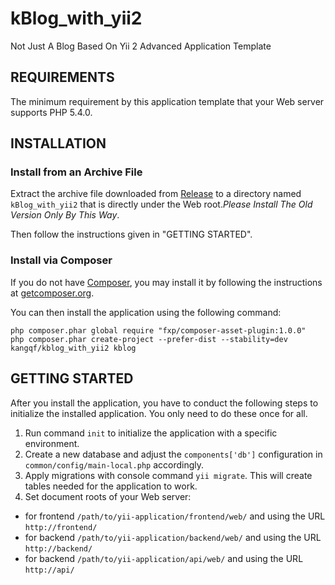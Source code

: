 kBlog_with_yii2
===================================

Not Just A Blog Based On Yii 2 Advanced Application Template


REQUIREMENTS
------------

The minimum requirement by this application template that your Web server supports PHP 5.4.0.


INSTALLATION
------------

### Install from an Archive File

Extract the archive file downloaded from [Release](https://github.com/kangqf/kBlog_with_yii2/releases) to
a directory named `kBlog_with_yii2` that is directly under the Web root.*Please Install The Old Version Only
By This Way*.

Then follow the instructions given in "GETTING STARTED".


### Install via Composer

If you do not have [Composer](http://getcomposer.org/), you may install it by following the instructions
at [getcomposer.org](http://getcomposer.org/doc/00-intro.md#installation-nix).

You can then install the application using the following command:

~~~
php composer.phar global require "fxp/composer-asset-plugin:1.0.0"
php composer.phar create-project --prefer-dist --stability=dev kangqf/kblog_with_yii2 kblog
~~~


GETTING STARTED
---------------

After you install the application, you have to conduct the following steps to initialize
the installed application. You only need to do these once for all.

1. Run command `init` to initialize the application with a specific environment.
2. Create a new database and adjust the `components['db']` configuration in `common/config/main-local.php` accordingly.
3. Apply migrations with console command `yii migrate`. This will create tables needed for the application to work.
4. Set document roots of your Web server:

- for frontend `/path/to/yii-application/frontend/web/` and using the URL `http://frontend/`
- for backend `/path/to/yii-application/backend/web/` and using the URL `http://backend/`
- for backend `/path/to/yii-application/api/web/` and using the URL `http://api/`

